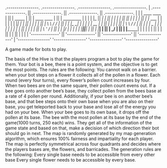  .----------------.  .----------------.  .----------------.  .----------------. 
| .--------------. || .--------------. || .--------------. || .--------------. |
| |  ____  ____  | || |     _____    | || | ____   ____  | || |  _________   | |
| | |_   ||   _| | || |    |_   _|   | || ||_  _| |_  _| | || | |_   ___  |  | |
| |   | |__| |   | || |      | |     | || |  \ \   / /   | || |   | |_  \_|  | |
| |   |  __  |   | || |      | |     | || |   \ \ / /    | || |   |  _|  _   | |
| |  _| |  | |_  | || |     _| |_    | || |    \ ' /     | || |  _| |___/ |  | |
| | |____||____| | || |    |_____|   | || |     \_/      | || | |_________|  | |
| |              | || |              | || |              | || |              | |
| '--------------' || '--------------' || '--------------' || '--------------' |
 '----------------'  '----------------'  '----------------'  '----------------' 
 
 A game made for bots to play.

The basis of the Hive is that the players program a bot to play the game for them. Your bot is a bee, there is a point system, and the objective is to get the most points.
The rules are the following:
You cannot walk on a barrier.
when your bot steps on a flower it collects all of the pollen in a flower. 
Each round (every four turns), every flower’s pollen count increases by four. 
When two bees are on the same square, their pollen count evens out. 
If a bee goes onto another bee’s base, they collect pollen from the bees base at a rate of 4 pollen per round.
Additionally, if your bee is on another bee’s base, and that bee steps onto their own base when you are also on their base, you get teleported back to your base and lose all of the energy you had on your bee. 
When your bee goes to its own base, it drops off the pollen at its base. 
The bee with the most pollen at its base by the end of the game(1000 turns, 250 each) wins. 
They get all of the information of the game state and based on that, make a decision of which direction their bot should go in next. The map is randomly generated by my map generation algorithm, which ensures 100% fairness and impartiality for each player. The map is perfectly symmetrical across four quadrants and decides where the players bases are, the flowers, and barricades. The generation rules are the following:
Every single base needs to be accessible from every other base
Every single flower needs to be accessible by every base.

